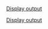 [Display output](https://raw.githubusercontent.com/Heethashreesathish/Java-Programs/main/6b_CookieServlet/6b_CookieServlet_extends_HttpServlet1.png)


[Display output](https://raw.githubusercontent.com/Heethashreesathish/Java-Programs/main/6b_CookieServlet/6b_CookieServlet_extends_HttpServlet2.png)


